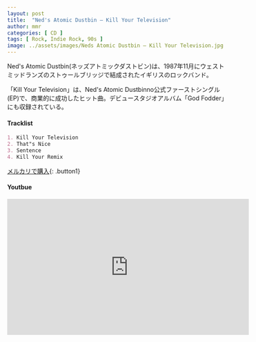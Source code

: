 ```yaml
---
layout: post
title:  "Ned's Atomic Dustbin – Kill Your Television"
author: mmr
categories: [ CD ]
tags: [ Rock, Indie Rock, 90s ]
image: ../assets/images/Neds Atomic Dustbin – Kill Your Television.jpg
---
```


Ned's Atomic Dustbin(ネッズアトミックダストビン)は、1987年11月にウェストミッドランズのストゥールブリッジで結成されたイギリスのロックバンド。

「Kill Your Television」は、Ned's Atomic Dustbinno公式ファーストシングル(EP)で、商業的に成功したヒット曲。デビュースタジオアルバム「God Fodder」にも収録されている。


#### Tracklist
```md
1. Kill Your Television
2. That"s Nice
3. Sentence
4. Kill Your Remix
```

[メルカリで購入](https://jp.mercari.com/item/m94057388750?afid=6142608987){: .button1}

#### Youtbue
<iframe width="560" height="315" src="https://www.youtube.com/embed/ZA2371iADS0?si=L_cqikedn1L5Ea8W" title="YouTube video player" frameborder="0" allow="accelerometer; autoplay; clipboard-write; encrypted-media; gyroscope; picture-in-picture; web-share" referrerpolicy="strict-origin-when-cross-origin" allowfullscreen></iframe>